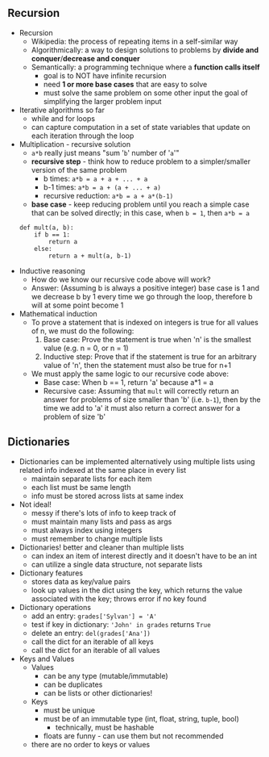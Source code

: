## Recursion
- Recursion
	- Wikipedia: the process of repeating items in a self-similar way
	- Algorithmically: a way to design solutions to problems by **divide and conquer**/**decrease and conquer**
	- Semantically: a programming technique where a **function calls itself**
		- goal is to NOT have infinite recursion
		- need **1 or more base cases** that are easy to solve
		- must solve the same problem on some other input the goal of simplifying the larger problem input
- Iterative algorithms so far
	- while and for loops
	- can capture computation in a set of state variables that update on each iteration through the loop
- Multiplication - recursive solution
	- `a*b` really just means "sum '`b`' number of '`a`'"
	- **recursive step** - think how to reduce problem to a simpler/smaller version of the same problem
		- b times: `a*b = a + a + ... + a`
		- b-1 times: `a*b = a + (a + ... + a)` 
		- recursive reduction: `a*b = a + a*(b-1)`
	- **base case** - keep reducing problem until you reach a simple case that can be solved directly; in this case, when `b = 1`,  then `a*b = a`
	```
	def mult(a, b):
		if b == 1:
			return a
		else:
			return a + mult(a, b-1)
	```
- Inductive reasoning
	- How do we know our recursive code above will work?
	- Answer: (Assuming b is always a positive integer) base case is 1 and we decrease b by 1 every time we go through the loop, therefore b will at some point become 1
- Mathematical induction
	- To prove a statement that is indexed on integers is true for all values of n, we must do the following:
		1. Base case: Prove the statement is true when 'n' is the smallest value (e.g. n = 0, or n = 1)
		2. Inductive step: Prove that if the statement is true for an arbitrary value of 'n', then the statement must also be true for n+1
	- We must apply the same logic to our recursive code above:
		- Base case: When b == 1, return 'a' because a\*1 = a
		- Recursive case: Assuming that `mult` will correctly return an answer for problems of size smaller than 'b' (i.e. `b-1`), then by the time we add to 'a' it must also return a correct answer for a problem of size 'b'
## Dictionaries
- Dictionaries can be implemented alternatively using multiple lists using related info indexed at the same place in every list
	- maintain separate lists for each item
	- each list must be same length
	- info must be stored across lists at same index
- Not ideal!
	- messy if there's lots of info to keep track of
	- must maintain many lists and pass as args
	- must always index using integers
	- must remember to change multiple lists
- Dictionaries! better and cleaner than multiple lists
	- can index an item of interest directly and it doesn't have to be an int
	- can utilize a single data structure, not separate lists
- Dictionary features
	- stores data as key/value pairs
	- look up values in the dict using the key, which returns the value associated with the key; throws error if no key found
- Dictionary operations
	- add an entry: `grades['Sylvan'] = 'A'`
	- test if key in dictionary: `'John' in grades` returns `True`
	- delete an entry: `del(grades['Ana'])`
	- call the dict for an iterable of all keys
	- call the dict for an iterable of all values
- Keys and Values
	- Values
		- can be any type (mutable/immutable)
		- can be duplicates
		- can be lists or other dictionaries!
	- Keys
		- must be unique
		- must be of an immutable type (int, float, string, tuple, bool)
			- technically, must be hashable
		- floats are funny - can use them but not recommended
	- there are no order to keys or values